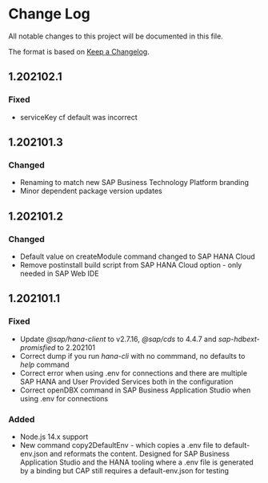 # Change Log

All notable changes to this project will be documented in this file.

The format is based on [Keep a Changelog](http://keepachangelog.com/).

## 1.202102.1

### Fixed

- serviceKey cf default was incorrect
  
## 1.202101.3

### Changed

- Renaming to match new SAP Business Technology Platform branding
- Minor dependent package version updates

## 1.202101.2

### Changed

- Default value on createModule command changed to SAP HANA Cloud
- Remove postinstall build script from SAP HANA Cloud option - only needed in SAP Web IDE
  
## 1.202101.1

### Fixed

- Update *@sap/hana-client* to v2.7.16, *@sap/cds* to 4.4.7 and *sap-hdbext-promisfied* to 2.202101
- Correct dump if you run *hana-cli* with no commmand, no defaults to *help* command
- Correct error when using .env for connections and there are multiple SAP HANA and User Provided Services both in the configuration
- Correct openDBX command in SAP Business Application Studio when using .env for connections

### Added

- Node.js 14.x support
- New command copy2DefaultEnv - which copies a .env file to default-env.json and reformats the content. Designed for SAP Business Application Studio and the HANA tooling where a .env file is generated by a binding but CAP still requires a default-env.json for testing
